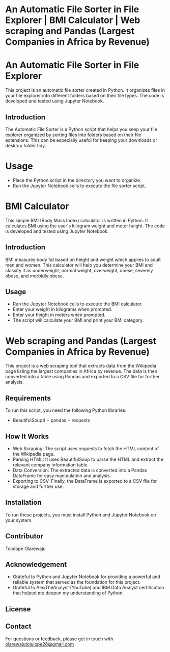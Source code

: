 # An Automatic File Sorter in File Explorer | BMI Calculator | Web scraping and Pandas (Largest Companies in Africa by Revenue)

# An Automatic File Sorter in File Explorer
This project is an automatic file sorter created in Python. It organizes files in your file explorer into different folders based on their file types. The code is developed and tested using Jupyter Notebook.
## Introduction
The Automatic File Sorter is a Python script that helps you keep your file explorer organized by sorting files into folders based on their file extensions. This can be especially useful for keeping your downloads or desktop folder tidy.
# Usage
+ Place the Python script in the directory you want to organize.
+ Run the Jupyter Notebook cells to execute the file sorter script.

# BMI Calculator
This simple BMI (Body Mass Index) calculator is written in Python. It calculates BMI using the user's kilogram weight and meter height. The code is developed and tested using Jupyter Notebook.
## Introduction
BMI measures body fat based on height and weight which applies to adult men and women. This calculator will help you determine your BMI and classify it as underweight, normal weight, overweight, obese, severely obese, and morbidly obese.
## Usage
+ Run the Jupyter Notebook cells to execute the BMI calculator.
+ Enter your weight in kilograms when prompted.
+ Enter your height in meters when prompted.
+ The script will calculate your BMI and print your BMI category.

# Web scraping and Pandas (Largest Companies in Africa by Revenue)
This project is a web scraping tool that extracts data from the Wikipedia page listing the largest companies in Africa by revenue. The data is then converted into a table using Pandas and exported to a CSV file for further analysis.
## Requirements
To run this script, you need the following Python libraries:
+ BeautifulSoup4   + pandas   + requests
## How It Works
+ Web Scraping: The script uses requests to fetch the HTML content of the Wikipedia page.
+ Parsing HTML: It uses BeautifulSoup to parse the HTML and extract the relevant company information table.
+ Data Conversion: The extracted data is converted into a Pandas DataFrame for easy manipulation and analysis.
+ Exporting to CSV: Finally, the DataFrame is exported to a CSV file for storage and further use.

## Installation
To run these projects, you must install Python and Jupyter Notebook on your system.
## Contributor
Tolulope Olarewaju
## Acknowledgement
+ Grateful to Python and Jupyter Notebook for providing a powerful and reliable system that served as the foundation for this project.
+ Grateful to AlexTheAnalyst (YouTube) and IBM Data Analyst certification that helped me deepen my understanding of Python.
## License 
## Contact
For questions or feedback, please get in touch with olarewajutolulope26@gmail.com
